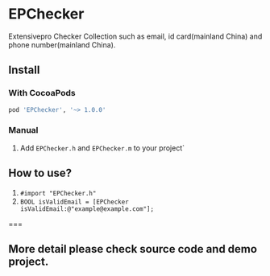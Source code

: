 EPChecker
=========

Extensivepro Checker Collection such as email, id card(mainland China) and phone number(mainland China).

## Install

### With CocoaPods
```ruby
pod 'EPChecker', '~> 1.0.0'
```

### Manual
1. Add `EPChecker.h` and `EPChecker.m` to your project`

## How to use?
1. `#import "EPChecker.h"`
2. `BOOL isValidEmail = [EPChecker isValidEmail:@"example@example.com"];`

===
## More detail please check source code and demo project.
